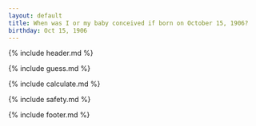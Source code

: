 ```yaml
---
layout: default
title: When was I or my baby conceived if born on October 15, 1906?
birthday: Oct 15, 1906
---
```


{% include header.md %}

{% include guess.md %}

{% include calculate.md %}

{% include safety.md %}

{% include footer.md %}



